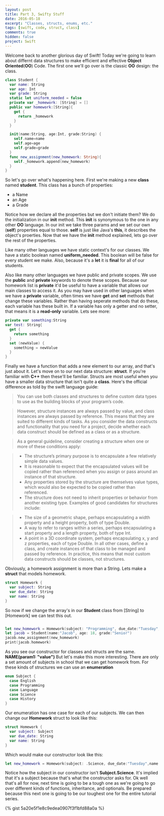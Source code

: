 ```yaml
---
layout: post
title: Part 3, Swifty Stuff
date: 2016-05-18
excerpt: "Classes, structs, enums, etc."
tags: [swift, code, struct, class]
comments: true
hidden: false
project: Swift
---
```


Welcome back to another glorious day of Swift! Today we're going to learn about differnt data structures to make efficient and effective **Object Oriented**(__OO__) Code. The first one we'll go over is the classic **OO** design: the class.

~~~ swift
class Student {
  var name: String
  var age: Int
  var grade: String
  static let uniform_needed = false
  private var _homework: [String] = []
  public var homework:[String]{
    get {
      return _homework
    }
  }

  init(name:String, age:Int, grade:String) {
    self.name=name
    self.age=age
    self.grade=grade
  }
  func new_assignment(new_homework: String){
    self._homework.append(new_homework)
  }
}
~~~

So let's go over what's happening here. First we're making a new **class** named **student**. This class has a bunch of properties:

* a Name
* an Age
* a Grade

Notice how we declare all the properties but we don't initiate them? We do the initialization in our **init** method. This **init** is synonymous to the one in any other **OO** language. In our init we take three params and we set our own (**self**) properties equal to those. **self** is just like Java's **this**, it describes the object's proerties. Now that we have the **init** method explained, lets go over the rest of the properties. 

Like many other languages we have static context's for our classes. We have a static boolean named **uniform_needed**. This boolean will be false for every student we make. Also, because it's a **let** it is __final__ for all of our students. 

Also like many other languages we have public and private scopes. We use the **public** and **private** keywords to denote these scopes. Because our homework list is **private** it'd be useful to have a variable that allows our main classes to access it. As you may have used in other languages when we have a **private** variable, often times we have **get** and **set** methods that change these variables. Rather than having seperate methods that do these, each variable has these built in. If a variable has only a getter and no setter, that means it is a **read-only** variable. Lets see more:

~~~ swift
private var something:String
var test: String{
  get {
    return something
  }
  set (newValue) {
    something = newValue
  }
}
~~~

Finally we have a function that adds a new element to our array, and that's just about it. Let's move on to our next data structure: **struct**. If you're familiar with **C++** then these'll be familiar. Structs are most useful when you have a smaller data structure that isn't quite a **class**. Here's the official difference as told by the swift language guide:

> You can use both classes and structures to define custom data types to use as the building blocks of your program’s code.

> However, structure instances are always passed by value, and class instances are always passed by reference. This means that they are suited to different kinds of tasks. As you consider the data constructs and functionality that you need for a project, decide whether each data construct should be defined as a class or as a structure.

> As a general guideline, consider creating a structure when one or more of these conditions apply:

> * The structure’s primary purpose is to encapsulate a few relatively simple data values.
> * It is reasonable to expect that the encapsulated values will be copied rather than referenced when you assign or pass around an instance of that structure.
> * Any properties stored by the structure are themselves value types, which would also be expected to be copied rather than referenced.
> * The structure does not need to inherit properties or behavior from another existing type.
> Examples of good candidates for structures include:

> * The size of a geometric shape, perhaps encapsulating a width property and a height property, both of type Double.
> * A way to refer to ranges within a series, perhaps encapsulating a start property and a length property, both of type Int.
> * A point in a 3D coordinate system, perhaps encapsulating x, y and z properties, each of type Double.
> In all other cases, define a class, and create instances of that class to be managed and passed by reference. In practice, this means that most custom data constructs should be classes, not structures.

Obviously, a homework assignment is more than a String. Lets make a **struct** that models homework. 

~~~ swift
struct Homework {
  var subject: String
  var due_date: String
  var name: String
}
~~~

So now if we change the array's in our **Student** class from [String] to [Homework] we can test this out.

~~~ swift

let new_homework = Homework(subject: "Programming", due_date:"Tuesday",name:"Finish Swift Tutorial")
let jacob = Student(name:"Jacob", age: 18, grade:"Senior")
jacob.new_assignment(new_homework)
print(jacob.homework)
~~~

As you see our constructor for classes and structs are the same. **NAME(param1: "value")** But let's make this more interesting. There are only a set amount of subjects in school that we can get homework from. For these kinds of structures we can use an **enumeration**

~~~ swift
enum Subject {
  case English
  case Programming
  case Language
  case Science
  case History
}
~~~

Our enumeration has one case for each of our subjects. We can then change our **Homework** struct to look like this: 

~~~ swift
struct Homework {
  var subject: Subject
  var due_date: String
  var name: String
}
~~~

Which would make our constructor look like this: 

~~~ swift
let new_homework = Homework(subject: .Science, due_date:"Tuesday",name:"Finish Swift Tutorial")
~~~

Notice how the subject in our constructor isn't **Subject.Science**. It's implied that it's a subject because that's what the constructor asks for. Ok well that's all for now, next time is going to be a tough one as we're going to go over different kinds of functions, inheritance, and optionals. Be prepared because this next one is going to be our toughest one for the entire tutorial series.

{% gist 5a20e5f1e8c9edea0907f3f1bfd88a0a %}

